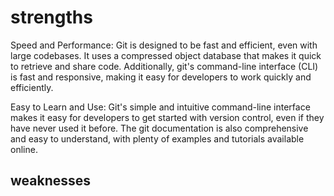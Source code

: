 # strengths   
Speed and Performance: Git is designed to be fast and efficient, even with large codebases. It uses a compressed object database that makes it quick to retrieve and share code. Additionally, git's command-line interface (CLI) is fast and responsive, making it easy for developers to work quickly and efficiently.

Easy to Learn and Use: Git's simple and intuitive command-line interface makes it easy for developers to get started with version control, even if they have never used it before. The git documentation is also comprehensive and easy to understand, with plenty of examples and tutorials available online.



## weaknesses

